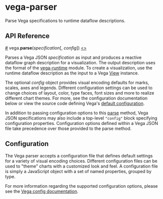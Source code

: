# vega-parser

Parse Vega specifications to runtime dataflow descriptions.

## API Reference

<a name="parse" href="#parse">#</a>
vega.<b>parse</b>(<i>specification</i>[, <i>config</i>])
[<>](https://github.com/vega/vega-loader/blob/master/src/parse.js "Source")

Parses a Vega JSON *specification* as input and produces a reactive dataflow
graph description for a visualization. The output description uses the format
of the [vega-runtime](https://github.com/vega/vega-runtime) module. To create
a visualization, use the runtime dataflow description as the input to a Vega
[View](https://github.com/vega/vega-view) instance.

The optional *config* object provides visual encoding defaults for marks,
scales, axes and legends. Different configuration settings can be used to
change choices of layout, color, type faces, font sizes and more to realize
different chart themes. For more, see the configuration documentation below
or view the source code defining Vega's
[default configuration](https://github.com/vega/vega-parser/blob/master/src/config.js).

In addition to passing configuration options to this [parse](#parse) method,
Vega JSON specifications may also include a top-level `"config"` block
specifying configuration properties. Configuration options defined within a
Vega JSON file take precedence over those provided to the parse method.

## Configuration

The Vega parser accepts a configuration file that defines default settings
for a variety of visual encoding choices. Different configuration files can be
used to "theme" charts with a customized look and feel. A configuration file is
simply a JavaScript object with a set of named properties, grouped by type.

For more information regarding the supported configuration options, please
see the [Vega config documentation](https://vega.github.io/vega/docs/config/).
